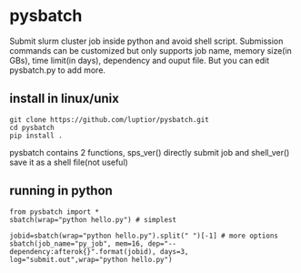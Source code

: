 # pysbatch

Submit slurm cluster job inside python and avoid shell script. Submission commands can be customized but only supports job name, memory size(in GBs), time limit(in days), dependency and ouput file. But you can edit pysbatch.py to add more.

## install in linux/unix
```
git clone https://github.com/luptior/pysbatch.git
cd pysbatch
pip install .
```

pysbatch contains 2 functions, sps_ver() directly submit job and shell_ver() save it as a shell file(not useful)

## running in python
```
from pysbatch import *
sbatch(wrap="python hello.py") # simplest

jobid=sbatch(wrap="python hello.py").split(" ")[-1] # more options
sbatch(job_name="py_job", mem=16, dep="--dependency:afterok{}".format(jobid), days=3, log="submit.out",wrap="python hello.py")

```
